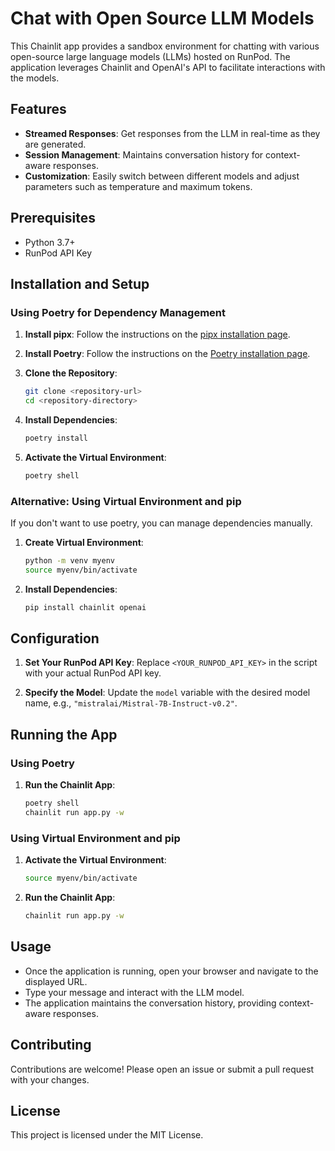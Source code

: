 # Chat with Open Source LLM Models

This Chainlit app provides a sandbox environment for chatting with various open-source large language models (LLMs) hosted on RunPod. The application leverages Chainlit and OpenAI's API to facilitate interactions with the models.

## Features

- **Streamed Responses**: Get responses from the LLM in real-time as they are generated.
- **Session Management**: Maintains conversation history for context-aware responses.
- **Customization**: Easily switch between different models and adjust parameters such as temperature and maximum tokens.

## Prerequisites

- Python 3.7+
- RunPod API Key

## Installation and Setup

### Using Poetry for Dependency Management

1. **Install pipx**:
   Follow the instructions on the [pipx installation page](https://pipx.pypa.io/stable/installation/).

2. **Install Poetry**:
   Follow the instructions on the [Poetry installation page](https://python-poetry.org/docs/#installing-with-pipx).

3. **Clone the Repository**:
   ```sh
   git clone <repository-url>
   cd <repository-directory>
   ```

4. **Install Dependencies**:
   ```sh
   poetry install
   ```

5. **Activate the Virtual Environment**:
   ```sh
   poetry shell
   ```

### Alternative: Using Virtual Environment and pip

If you don't want to use poetry, you can manage dependencies manually.

1. **Create Virtual Environment**:
   ```sh
   python -m venv myenv
   source myenv/bin/activate
   ```

2. **Install Dependencies**:
   ```sh
   pip install chainlit openai
   ```

## Configuration

1. **Set Your RunPod API Key**:
   Replace `<YOUR_RUNPOD_API_KEY>` in the script with your actual RunPod API key.

2. **Specify the Model**:
   Update the `model` variable with the desired model name, e.g., `"mistralai/Mistral-7B-Instruct-v0.2"`.

## Running the App

### Using Poetry

1. **Run the Chainlit App**:
   ```sh
   poetry shell
   chainlit run app.py -w
   ```

### Using Virtual Environment and pip

1. **Activate the Virtual Environment**:
   ```sh
   source myenv/bin/activate
   ```

2. **Run the Chainlit App**:
   ```sh
   chainlit run app.py -w
   ```

## Usage

- Once the application is running, open your browser and navigate to the displayed URL.
- Type your message and interact with the LLM model.
- The application maintains the conversation history, providing context-aware responses.

## Contributing

Contributions are welcome! Please open an issue or submit a pull request with your changes.

## License

This project is licensed under the MIT License.

